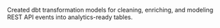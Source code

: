 Created dbt transformation models for cleaning, enriching, and modeling REST API events into analytics-ready tables.